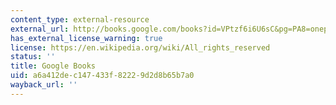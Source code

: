 ```yaml
---
content_type: external-resource
external_url: http://books.google.com/books?id=VPtzf6i6U6sC&pg=PA8=onepage
has_external_license_warning: true
license: https://en.wikipedia.org/wiki/All_rights_reserved
status: ''
title: Google Books
uid: a6a412de-c147-433f-8222-9d2d8b65b7a0
wayback_url: ''
---
```

